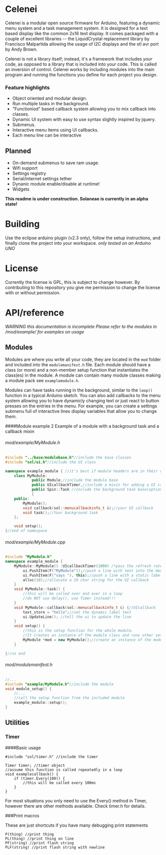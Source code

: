 # Celenei
Celenei is a modular open source firmware for Arduino, featuring a dynamic menu system and a task management system. It is designed for a text based display like the common 2x16 text display. It comes packaged with a couple of excellent libraries -- the LiquidCrystal replacement library by Francisco Malpartida allowing the usage of I2C displays and the stl avr port by Andy Brown.

Celenei is not a library itself; instead, it's a framework that includes _your_ code, as opposed to a library that is included into your code. This is called an inversion of control. Celenei works by including modules into the main program and running the functions you define for each project you design. 

### Feature highlights

* Object oriented and modular design.
* Run multiple tasks in the background.
* "Functioniod" based callback system allowing you to mix callback into classes.
* Dynamic UI system with easy to use syntax slightly inspired by jquery.
* Submenus.
* Interactive menu items using UI callbacks.
* Each menu line can be interactive

## Planned
* On-demand submenus to save ram usage.
* Wifi support
* Settings registry
* Serial/internet settings tether
* Dynanic module enable/disable at runtime!
* Widgets


**This readme is under construction. Solaneae is currently in an alpha state!**

# Building
Use the eclipse arduino plugin (v2.3 only), follow the setup instructions, and finally clone the project into your workspace.
*only tested on an Arduino UNO*

# License 
Currently the license is GPL, this is subject to change however. By contributing to this repository you give me permission to change the license with or without permission.

# API/reference

*WARNING this documentation is incomplete*
*Please refer to the modules in /mod/example/ for examples on usage*

## Modules

Modules are where you write all your code, they are located in the `mod` folder and included into the `modulemanifest.h` file. Each module should have a class (or more) and a non-member setup function that instantiates the class(es) in the module. A module can contain many module classes making a module pack see `examplemodule.h`.

Modules can have tasks running in the background, similar to the `loop()` function in a typical Arduino sketch. You can also add callbacks to the menu system allowing you to have dynamicly changing text or just react to button presses on the entries in the menu. For example, you can create a settings submenu full of interactive lines display variables that allow you to change them.

####Module example 2
Example of a module with a background task and a callback mixin
###### mod/example/MyModule.h
```C++	
#include "../base/modulebase.h"//include the base classes
#include "sol/ui.h"//include the UI class

namespace example_module { //it's best if module headers are in their own namespace
	class MyModule:
			public Module,//include the module base
			public UIcallbackTimer,//include a mixin for adding a UI callback(optional)
			public Spin::Task //include the background task base(optional)
			{
	public:
		MyModule();
		void callback(sol::menucallbackinfo_t &);//your UI callback
		void task();//Your background task
	};

	void setup();
}//end of namespace
```

###### mod/example/MyModule.cpp
```C++
#include "MyModule.h"
namespace example_module {
	MyModule::MyModule() :UIcallbackTimer(1000) /*pass the refresh rate to the UI callback mixin*/ {
		ui.PushItem(F("MyModule"));//push a line with text into the menu
		ui.PushItem(F("says "), this);//push a line with a static label and a dynamic label written by the callback.
		alloc(10);//allocate a 10 char string for the UI callback
	}
	void MyModule::task() {
		//this will be called over and over in a loop
		//do NOT use delay(), use Timer instead!!!
	}
	void MyModule::callback(sol::menucallbackinfo_t &) {//UIcallback
		text_store = "hello";//set the dynamic label text
		ui.UpdateLine(); //tell the ui to update the line
	}
	void setup() {
		//this is the setup function for the whole module.
		//It creates an instance of the module class and runs other setup code. All we do in this example is create an instance of the module class though.
		MyModule *mod = new MyModule();//create an instance of the module that won't go away after this function exits.
	}

}//ns end
```
###### mod/modulemanifest.h
```C++
//...
#include "example/MyModule.h"//include the module
void module_setup() {
	//...
	//call the setup function from the included module
	example_module::setup();
}
```

## Utilities

### Timer

####Basic usage


	#include "sol/timer.h" //include the timer
	
	Timer timer; //timer object
	//assume this function is called repeatedly in a loop
	void examplecallback() {
		if (timer.Every(100)) {
			//this will be called every 100ms
		}
	}


For most situations you only need to use the Every() method in Timer, however there are other methods available. Check timer.h for details.

###Print macros

These are just shortcuts if you have many debugging print statements

	P(thing) //print thing
	PL(thing) //print thing on line
	PF(string) //print flash string
	PLF(string) //print flash string with newline
